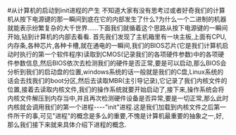 #从计算机的启动到init进程的产生
不知道大家有没有思考过或者好奇我们的计算机从按下电源键的那一瞬间到底在它的内部发生了什么?为什么一个二进制的机器就能表示纷繁复杂的大千世界......下面我们就循着这个思路从按下电源键的一瞬间开始,钻到计算机的内部去看看.
首先我们发现了主机箱里有一块主板,上面有CPU,内存条,各种芯片,各种卡槽,就在通电的一瞬间,我们的BIOS芯片(它是我们计算机启动时执行的第一个软件程序)读取到CMOS(记录我们的各项硬件参数)中的各项硬件参数信息,然后BIOS依次去检测我们的硬件是否正常,要是可以启动,那么BIOS会分析到我们的启动盘的位置,windows系统的话一般就是我们的C盘,Linux系统的话会去找我们的boot分区,然后去读取MBR(主引导记录),它记录了我们内核文件的位置,接着去读取内核文件,我们的操作系统就要开始启动了,接下来,操作系统会将内核文件解压到内存当中,并且再次检测硬件设备是否异常,要是一切正常,那么此时内核就会调用我们的第一个进程----"init"进程.这是我们加载到内核文件之后第一件所干的事,可见"进程"的概念是多么的重要,不愧是计算机最重要的抽象之一,好,那么我们接下来就来具体介绍下进程的概念.
